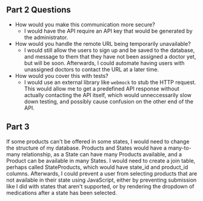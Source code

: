 ## Part 2 Questions

- How would you make this communication more secure?
    - I would have the API require an API key that would be generated by the administrator.
- How would you handle the remote URL being temporarily unavailable?
    - I would still allow the users to sign up and be saved to the database, and message to them that they have not been assigned a doctor yet, but will be soon. Afterwards, I could automate having users with unassigned doctors to contact the URL at a later time.
- How would you cover this with tests?
    - I would use an external library like `webmock` to stub the HTTP request. This would allow me to get a predefined API response without actually contacting the API itself, which would unneccessarily slow down testing, and possibly cause confusion on the other end of the API.

## Part 3

If some products can't be offered in some states, I would need to change the structure of my database. Products and States would have a many-to-many relationship, as a State can have many Products available, and a Product can be available in many States. I would need to create a join table, perhaps called StateProducts, which would have state_id and product_id columns. Afterwards, I could prevent a user from selecting products that are not available in their state using JavaScript, either by preventing submission like I did with states that aren't supported, or by rendering the dropdown of medications after a state has been selected.
